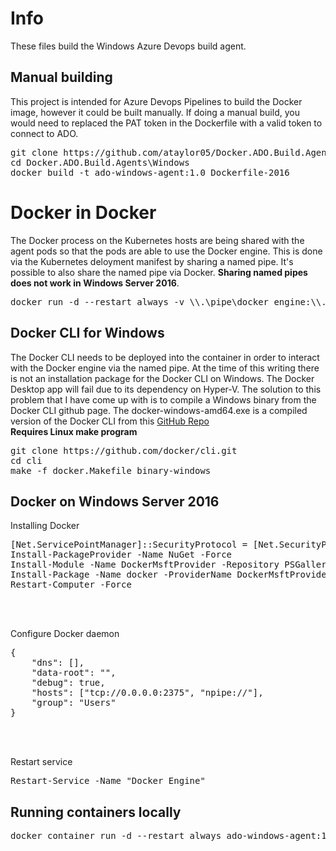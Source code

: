 # Info
These files build the Windows Azure Devops build agent.  

## Manual building
This project is intended for Azure Devops Pipelines to build the Docker image, however it could be built manually.  If doing a manual build, you would need to replaced the PAT token in the Dockerfile with a valid token to connect to ADO.<br>
<pre>
git clone https://github.com/ataylor05/Docker.ADO.Build.Agents.git
cd Docker.ADO.Build.Agents\Windows
docker build -t ado-windows-agent:1.0 Dockerfile-2016
</pre>

# Docker in Docker
The Docker process on the Kubernetes hosts are being shared with the agent pods so that the pods are able to use the Docker engine.  This is done via the Kubernetes deloyment manifest by sharing a named pipe.  It's possible to also share the named pipe via Docker.  **Sharing named pipes does not work in Windows Server 2016**.<br>
<pre>
docker run -d --restart always -v \\.\pipe\docker_engine:\\.\pipe\docker_engine ado-windows-agent:1.0
</pre>

## Docker CLI for Windows
The Docker CLI needs to be deployed into the container in order to interact with the Docker engine via the named pipe.  At the time of this writing there is not an installation package for the Docker CLI on Windows.  The Docker Desktop app will fail due to its dependency on Hyper-V.  The solution to this problem that I have come up with is to compile a Windows binary from the Docker CLI github page.  The docker-windows-amd64.exe is a compiled version of the Docker CLI from this [GitHub Repo](https://github.com/docker/cli)<br>
**Requires Linux make program**<br>
<pre>
git clone https://github.com/docker/cli.git
cd cli
make -f docker.Makefile binary-windows
</pre>

## Docker on Windows Server 2016
Installing Docker
<pre>
[Net.ServicePointManager]::SecurityProtocol = [Net.SecurityProtocolType]::Tls12
Install-PackageProvider -Name NuGet -Force
Install-Module -Name DockerMsftProvider -Repository PSGallery
Install-Package -Name docker -ProviderName DockerMsftProvider
Restart-Computer -Force
</pre><br><br>

Configure Docker daemon
<pre>
{
    "dns": [],
    "data-root": "",
    "debug": true,
    "hosts": ["tcp://0.0.0.0:2375", "npipe://"],
    "group": "Users"
}
</pre><br><br>

Restart service
<pre>
Restart-Service -Name "Docker Engine"
</pre>

## Running containers locally
<pre>
docker container run -d --restart always ado-windows-agent:1.0
</pre>

